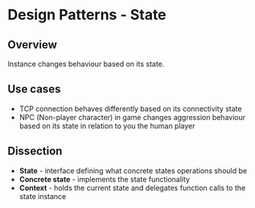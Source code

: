 # Design Patterns - State

## Overview

Instance changes behaviour based on its state.

## Use cases

- TCP connection behaves differently based on its connectivity state
- NPC (Non-player character) in game changes aggression behaviour based on
its state in relation to you the human player

## Dissection

- **State** - interface defining what concrete states operations should be
- **Concrete state** - implements the state functionality
- **Context** - holds the current state and delegates function calls to the state
instance
